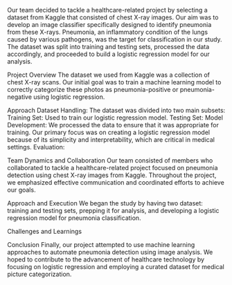Our team decided to tackle a healthcare-related project by selecting a dataset from Kaggle that consisted of chest X-ray images. Our aim was to develop an image classifier specifically designed to identify pneumonia from these X-rays. Pneumonia, an inflammatory condition of the lungs caused by various pathogens, was the target for classification in our study. The dataset was split into training and testing sets, processed the data accordingly, and proceeded to build a logistic regression model for our analysis.

Project Overview
The dataset we used from Kaggle was a collection of chest X-ray scans. Our initial goal was to train a machine learning model to correctly categorize these photos as pneumonia-positive or pneumonia-negative using logistic regression.

Approach
Dataset Handling: The dataset was divided into two main subsets:
Training Set: Used to train our logistic regression model. 
Testing Set:
Model Development: We processed the data to ensure that it was appropriate for training. Our primary focus was on creating a logistic regression model because of its simplicity and interpretability, which are critical in medical settings.
Evaluation:

Team Dynamics and Collaboration
Our team consisted of members who collaborated to tackle a healthcare-related project focused on pneumonia detection using chest X-ray images from Kaggle. Throughout the project, we emphasized effective communication and coordinated efforts to achieve our goals.

Approach and Execution
We began the study by having two dataset: training and testing sets, prepping it for analysis, and developing a logistic regression model for pneumonia classification.

Challenges and Learnings

Conclusion
Finally, our project attempted to use machine learning approaches to automate pneumonia detection using image analysis. We hoped to contribute to the advancement of healthcare technology by focusing on logistic regression and employing a curated dataset for medical picture categorization.
